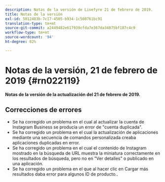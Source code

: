 ```yaml
---
description: Notas de la versión de Livefyre 21 de febrero de 2019.
title: Notas de la versión
exl-id: 5012483b-7c17-4505-b934-1c500761bc91
translation-type: tm+mt
source-git-commit: a2449482e617939cfda7e367da34875bf187c4c9
workflow-type: tm+mt
source-wordcount: '94'
ht-degree: 82%

---
```


# Notas de la versión, 21 de febrero de 2019 {#rn022119}

**Notas de la versión de la actualización del 21 de febrero de 2019.**


## Correcciones de errores

* Se ha corregido un problema en el cual al actualizar la cuenta de Instagram Business se producía un error de &quot;cuenta duplicada&quot;.
* Se ha corregido un problema en el cual la actualización de aplicaciones mediante una secuencia de comandos personalizada creaba aplicaciones duplicadas en error.
* Se ha corregido un problema en el cual el contenido de Instagram mostrado en la búsqueda de URL muestra la miniatura correctamente en los resultados de búsqueda, pero no en &quot;Ver detalles&quot; o publicado en una aplicación.
* Se ha corregido un problema en el que al hacer clic en Cargar más resultados daba error para algunos ID de producto..

